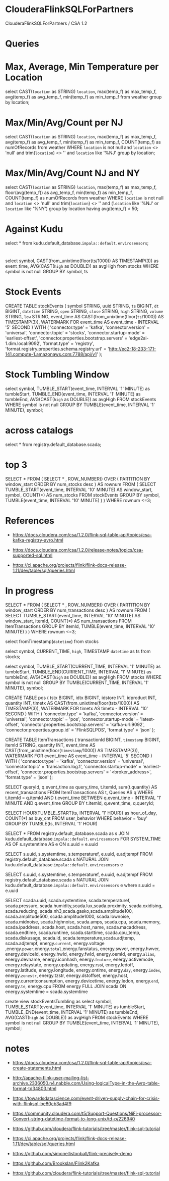 # ClouderaFlinkSQLForPartners
ClouderaFlinkSQLForPartners / CSA 1.2


# Queries

# Max, Average, Min Temperature per Location

select CAST(`location` as STRING) `location`, max(temp_f) as max_temp_f, avg(temp_f) as avg_temp_f, min(temp_f) as min_temp_f from weather group by location;

# Max/Min/Avg/Count per NJ
select CAST(`location` as STRING) `location`, max(temp_f) as max_temp_f, avg(temp_f) as avg_temp_f, min(temp_f) as min_temp_f,
       COUNT(temp_f) as numOfRecords
from weather 
WHERE `location` is not null and `location` <> 'null' and trim(`location`) <> '' and `location` like '%NJ'
group by location;

# Max/Min/Avg/Count NJ and NY

select CAST(`location` as STRING) `location`, max(temp_f) as max_temp_f, floor(avg(temp_f)) as avg_temp_f, min(temp_f) as min_temp_f,
       COUNT(temp_f) as numOfRecords
from weather 
WHERE `location` is not null and `location` <> 'null' and trim(`location`) <> '' and (`location` like '%NJ' or `location` like '%NY')
group by location
having avg(temp_f) < 50;

# Against Kudu

select * from kudu.default_database.`impala::default.envirosensors`;
 
# 
select symbol, 
       CAST(from_unixtime(floor(ts/1000)) AS TIMESTAMP(3)) as event_time,
       AVG(CAST(`high` as DOUBLE)) as avgHigh
from stocks
WHERE symbol is not null
GROUP BY symbol, ts

          
# Stock Events
 
CREATE TABLE stockEvents (
symbol    STRING,
uuid STRING,
`ts`    BIGINT,
`dt`    BIGINT,
`datetime`    STRING,
`open`    STRING,
`close`    STRING,
`high`    STRING,
`volume`    STRING,
`low`    STRING,
event_time AS CAST(from_unixtime(floor(`ts`/1000)) AS TIMESTAMP(3)),
WATERMARK FOR event_time AS event_time - INTERVAL '5' SECOND
) WITH (
'connector.type'      = 'kafka',
'connector.version'   = 'universal',
'connector.topic'     = 'stocks',
'connector.startup-mode' = 'earliest-offset',
'connector.properties.bootstrap.servers' = 'edge2ai-1.dim.local:9092',
'format.type' = 'registry',
'format.registry.properties.schema.registry.url' = 'http://ec2-18-233-171-141.compute-1.amazonaws.com:7788/api/v1'
);
 

# Stock Tumbling Window

select symbol,
TUMBLE_START(event_time, INTERVAL '1' MINUTE) as tumbleStart,
TUMBLE_END(event_time, INTERVAL '1' MINUTE) as tumbleEnd,
AVG(CAST(`high` as DOUBLE)) as avgHigh
FROM stockEvents
WHERE symbol is not null
GROUP BY TUMBLE(event_time, INTERVAL '1' MINUTE), symbol;  

# across catalogs

select * from registry.default_database.scada;

# top 3

SELECT * FROM (
  SELECT * ,
  ROW_NUMBER() OVER (
    PARTITION BY window_start
    ORDER BY num_stocks desc
  ) AS rownum
  FROM (
    SELECT TUMBLE_START(event_time, INTERVAL '10' MINUTE) AS window_start, symbol, COUNT(*) AS num_stocks
    FROM stockEvents
    GROUP BY symbol, TUMBLE(event_time, INTERVAL '10' MINUTE)
  )
)
WHERE rownum <=3;


# References

* https://docs.cloudera.com/csa/1.2.0/flink-sql-table-api/topics/csa-kafka-registry-avro.html

* https://docs.cloudera.com/csa/1.2.0/release-notes/topics/csa-supported-sql.html

* https://ci.apache.org/projects/flink/flink-docs-release-1.11/dev/table/sql/queries.html


#####

# In progress

SELECT * FROM (
  SELECT * ,
  ROW_NUMBER() OVER (
    PARTITION BY window_start
    ORDER BY num_transactions desc
  ) AS rownum
  FROM (
    SELECT TUMBLE_START(event_time, INTERVAL '10' MINUTE) AS window_start, itemId, COUNT(*) AS num_transactions
    FROM ItemTransactions
    GROUP BY itemId, TUMBLE(event_time, INTERVAL '10' MINUTE)
  )
)
WHERE rownum <=3;

select fromTimestamp(`datetime`)
from stocks

select symbol, CURRENT_TIME, `high`, TIMESTAMP `datetime` as ts
from stocks;

select symbol,
TUMBLE_START(CURRENT_TIME, INTERVAL '1' MINUTE) as tumbleStart,
TUMBLE_END(CURRENT_TIME, INTERVAL '1' MINUTE) as tumbleEnd,
AVG(CAST(`high` as DOUBLE)) as avgHigh
FROM stocks
WHERE symbol is not null
GROUP BY TUMBLE(CURRENT_TIME, INTERVAL '1' MINUTE), symbol;

CREATE TABLE pos (
   tstx BIGINT,
   idtx BIGINT,
   idstore INT,
   idproduct INT,
   quantity INT,
   timetx AS CAST(from_unixtime(floor(tstx/1000)) AS TIMESTAMP(3)),
   WATERMARK FOR timetx AS timetx - INTERVAL '10' SECOND
) WITH (
   'connector.type' = 'kafka',
   'connector.version' = 'universal',
   'connector.topic' = 'pos',
   'connector.startup-mode' = 'latest-offset',
   'connector.properties.bootstrap.servers' = 'kafka-url:9092',
   'connector.properties.group.id' = 'FlinkSQLPOS',
   'format.type' = 'json'
);

CREATE TABLE ItemTransactions (
transactionId    BIGINT,
`timestamp`    BIGINT,
itemId    STRING,
quantity INT,
event_time AS CAST(from_unixtime(floor(`timestamp`/1000)) AS TIMESTAMP(3)),
WATERMARK FOR event_time AS event_time - INTERVAL '5' SECOND
) WITH (
'connector.type'      = 'kafka',
'connector.version'   = 'universal',
'connector.topic'     = 'transaction.log.1',
'connector.startup-mode' = 'earliest-offset',
'connector.properties.bootstrap.servers' = '<broker_address>',
'format.type' = 'json'
);

SELECT queryId, q.event_time as query_time, t.itemId, sum(t.quantity) AS recent_transactions
FROM ItemTransactions AS t, Queries AS q
WHERE t.itemId = q.itemId AND 
t.event_time BETWEEN q.event_time - INTERVAL '1' MINUTE 
AND q.event_time
GROUP BY t.itemId, q.event_time, q.queryId;

SELECT
  HOUR(TUMBLE_START(ts, INTERVAL '1' HOUR)) as hour_of_day,
  COUNT(*) as buy_cnt
FROM
  user_behavior
WHERE
  behavior = 'buy'
GROUP BY
  TUMBLE(ts, INTERVAL '1' HOUR)
  
  

SELECT *
FROM registry.default_database.scada as s
JOIN kudu.default_database.`impala::default.envirosensors`
FOR SYSTEM_TIME AS OF s.systemtime AS e
ON s.uuid = e.uuid


SELECT s.uuid, s.systemtime, s.temperaturef, e.uuid, e.adjtempf
FROM registry.default_database.scada s
NATURAL JOIN kudu.default_database.`impala::default.envirosensors` e


SELECT s.uuid, s.systemtime, s.temperaturef, e.uuid, e.adjtempf
FROM registry.default_database.scada s
NATURAL JOIN kudu.default_database.`impala::default.envirosensors` e
where s.uuid = e.uuid


SELECT 	scada.uuid, scada.systemtime, scada.temperaturef, scada.pressure, scada.humidity,scada.lux,scada.proximity, scada.oxidising, scada.reducing, scada.nh3,scada.gasko,scada.amplitude100, 
  scada.amplitude500, scada.amplitude1000, scada.lownoise, scada.midnoise, scada.highnoise, scada.amps, scada.cpu, scada.memory, scada.ipaddress, scada.host, scada.host_name, scada.macaddress, scada.endtime, scada.runtime, scada.starttime, scada.cpu_temp, 
  scada.diskusage, scada.id, scada.temperature,scada.adjtemp, scada.adjtempf, energy.`current`, energy.voltage ,energy.`power`,energy.`total`,energy.fanstatus,
  energy.swver, energy.hwver, energy.deviceId, energy.hwId, energy.fwId, energy.oemId, energy.`alias`, energy.devname, energy.iconhash, energy.`feature`, energy.activemode, energy.relaystate, energy.updating, energy.rssi, energy.ledoff, energy.latitude, energy.longitude, 
  energy.ontime, energy.`day`, energy.`index`, energy.`zonestr`, energy.tzstr, energy.dstoffset, energy.host, energy.currentconsumption, energy.devicetime, energy.ledon, energy.`end`, energy.`te`, energy.cpu 
FROM energy FULL JOIN scada ON energy.systemtime = scada.systemtime

create view stockEventsTumbling
as select symbol,
TUMBLE_START(event_time, INTERVAL '1' MINUTE) as tumbleStart,
TUMBLE_END(event_time, INTERVAL '1' MINUTE) as tumbleEnd,
AVG(CAST(`high` as DOUBLE)) as avgHigh
FROM stockEvents
WHERE symbol is not null
GROUP BY TUMBLE(event_time, INTERVAL '1' MINUTE), symbol;  


#

# notes

* https://docs.cloudera.com/csa/1.2.0/flink-sql-table-api/topics/csa-create-statements.html

* http://apache-flink-user-mailing-list-archive.2336050.n4.nabble.com/Using-logicalType-in-the-Avro-table-format-td34803.html

* https://towardsdatascience.com/event-driven-supply-chain-for-crisis-with-flinksql-be80cb3ad4f9

* https://community.cloudera.com/t5/Support-Questions/NiFi-processor-Convert-string-datetime-format-to-long-unix/td-p/226940

* https://github.com/cloudera/flink-tutorials/tree/master/flink-sql-tutorial

* https://ci.apache.org/projects/flink/flink-docs-release-1.11/dev/table/sql/queries.html

* https://github.com/simonellistonball/flink-precisely-demo

* https://github.com/BrooksIan/Flink2Kafka

* https://github.com/cloudera/flink-tutorials/tree/master/flink-sql-tutorial
